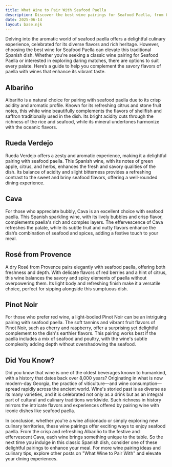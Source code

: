 ```yaml
---
title: What Wine to Pair With Seafood Paella
description: Discover the best wine pairings for Seafood Paella, from bold reds to crisp whites.
date: 2025-06-14
layout: base.njk
---
```


Delving into the aromatic world of seafood paella offers a delightful culinary experience, celebrated for its diverse flavors and rich heritage. However, choosing the best wine for Seafood Paella can elevate this traditional Spanish dish. Whether you're seeking a classic wine pairing for Seafood Paella or interested in exploring daring matches, there are options to suit every palate. Here’s a guide to help you complement the savory flavors of paella with wines that enhance its vibrant taste.

## Albariño

Albariño is a natural choice for pairing with seafood paella due to its crisp acidity and aromatic profile. Known for its refreshing citrus and stone fruit notes, this white wine beautifully complements the flavors of shellfish and saffron traditionally used in the dish. Its bright acidity cuts through the richness of the rice and seafood, while its mineral undertones harmonize with the oceanic flavors.

## Rueda Verdejo

Rueda Verdejo offers a zesty and aromatic experience, making it a delightful pairing with seafood paella. This Spanish wine, with its notes of green apple, citrus, and herbs, enhances the fresh and savory qualities of the dish. Its balance of acidity and slight bitterness provides a refreshing contrast to the sweet and briny seafood flavors, offering a well-rounded dining experience.

## Cava

For those who appreciate bubbly, Cava is an excellent choice with seafood paella. This Spanish sparkling wine, with its lively bubbles and crisp flavor, complements paella's rich and complex layers. The effervescence of Cava refreshes the palate, while its subtle fruit and nutty flavors enhance the dish’s combination of seafood and spices, adding a festive touch to your meal.

## Rosé from Provence

A dry Rosé from Provence pairs elegantly with seafood paella, offering both freshness and depth. With delicate flavors of red berries and a hint of citrus, this wine balances the savory and spicy elements of paella without overpowering them. Its light body and refreshing finish make it a versatile choice, perfect for sipping alongside this sumptuous dish.

## Pinot Noir

For those who prefer red wine, a light-bodied Pinot Noir can be an intriguing pairing with seafood paella. The soft tannins and vibrant fruit flavors of Pinot Noir, such as cherry and raspberry, offer a surprising yet delightful complement to the dish's earthier flavors. This pairing works best if the paella includes a mix of seafood and poultry, with the wine's subtle complexity adding depth without overshadowing the seafood.

## Did You Know?

Did you know that wine is one of the oldest beverages known to humankind, with a history that dates back over 8,000 years? Originating in what is now modern-day Georgia, the practice of viticulture—and wine consumption—spread rapidly across the ancient world. Wine's storied past is as diverse as its many varieties, and it is celebrated not only as a drink but as an integral part of cultural and culinary traditions worldwide. Such richness in history mirrors the intricate flavors and experiences offered by pairing wine with iconic dishes like seafood paella.

In conclusion, whether you're a wine aficionado or simply exploring new culinary territories, these wine pairings offer exciting ways to enjoy seafood paella. From the crisp and refreshing Albariño to the festive and effervescent Cava, each wine brings something unique to the table. So the next time you indulge in this classic Spanish dish, consider one of these delightful pairings to enhance your meal. For more wine pairing ideas and culinary tips, explore other posts on "What Wine to Pair With" and elevate your dining experiences.